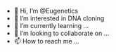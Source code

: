 - 👋 Hi, I’m @Eugenetics
- 👀 I’m interested in DNA cloning
- 🌱 I’m currently learning ...
- 💞️ I’m looking to collaborate on ...
- 📫 How to reach me ...

<!---
Eugenetics/Eugenetics is a ✨ special ✨ repository because its `README.md` (this file) appears on your GitHub profile.
You can click the Preview link to take a look at your changes.
--->
